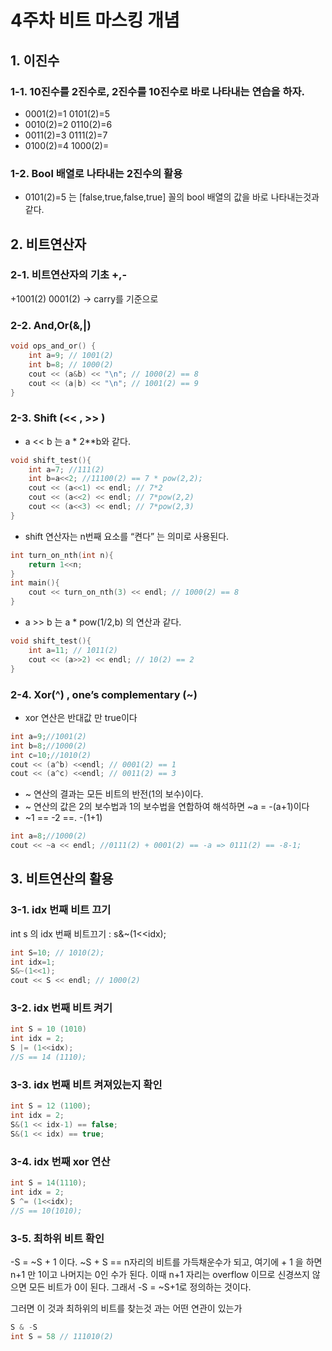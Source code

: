 # 4주차 비트 마스킹 개념
## 1. 이진수
### 1-1. 10진수를 2진수로, 2진수를 10진수로 바로 나타내는 연습을 하자.
- 0001(2)=1	0101(2)=5
- 0010(2)=2	0110(2)=6
- 0011(2)=3	0111(2)=7
- 0100(2)=4	1000(2)=

### 1-2. Bool 배열로 나타내는 2진수의 활용
- 0101(2)=5 는 [false,true,false,true] 꼴의 bool 배열의 값을 바로 나타내는것과 같다.

## 2. 비트연산자
### 2-1. 비트연산자의 기초 +,-
+1001(2)
0001(2) -> carry를 기준으로
### 2-2. And,Or(&,|)
```c++
void ops_and_or() {
    int a=9; // 1001(2)
    int b=8; // 1000(2)
    cout << (a&b) << "\n"; // 1000(2) == 8
    cout << (a|b) << "\n"; // 1001(2) == 9
}
```

### 2-3. Shift (<< , >> )
- a << b 는 a * 2**b와 같다.
```c++
void shift_test(){
	int a=7; //111(2)
	int b=a<<2; //11100(2) == 7 * pow(2,2);
	cout << (a<<1) << endl; // 7*2
	cout << (a<<2) << endl; // 7*pow(2,2)
	cout << (a<<3) << endl; // 7*pow(2,3)
}
```
- shift 연산자는 n번째 요소를 “켠다” 는 의미로 사용된다.
```c++
int turn_on_nth(int n){
	return 1<<n;
}
int main(){
	cout << turn_on_nth(3) << endl; // 1000(2) == 8
}
```

- a >> b 는 a * pow(1/2,b) 의 연산과 같다.
```c++
void shift_test(){
	int a=11; // 1011(2)
	cout << (a>>2) << endl; // 10(2) == 2
}
```

### 2-4. Xor(^) , one’s complementary (~)
- xor 연산은 반대값 만 true이다
```c++
int a=9;//1001(2)
int b=8;//1000(2)
int c=10;//1010(2)
cout << (a^b) <<endl; // 0001(2) == 1
cout << (a^c) <<endl; // 0011(2) == 3
```

- ~ 연산의 결과는 모든 비트의 반전(1의 보수)이다.
- ~ 연산의 값은 2의 보수법과 1의 보수법을 연합하여 해석하면 ~a = -(a+1)이다
- ~1 == -2 ==. -(1+1)
```c++
int a=8;//1000(2)
cout << ~a << endl; //0111(2) + 0001(2) == -a => 0111(2) == -8-1;
```

## 3. 비트연산의 활용
### 3-1. idx 번째 비트 끄기
int s 의 idx 번째 비트끄기 : s&~(1<<idx);
```c++
int S=10; // 1010(2);
int idx=1; 
S&~(1<<1);
cout << S << endl; // 1000(2)
```

### 3-2. idx 번째 비트 켜기
```c++
int S = 10 (1010)
int idx = 2;
S |= (1<<idx);
//S == 14 (1110);
```

### 3-3. idx 번째 비트 켜져있는지 확인
```c++
int S = 12 (1100);
int idx = 2;
S&(1 << idx-1) == false;
S&(1 << idx) == true;
```

### 3-4. idx 번째 xor 연산
```c++
int S = 14(1110);
int idx = 2;
S ^= (1<<idx);
//S == 10(1010);
```
### 3-5. 최하위 비트 확인
-S = ~S + 1 이다.
~S + S == n자리의 비트를 가득채운수가 되고, 여기에 + 1 을 하면 
n+1 만 1이고 나머지는 0인 수가 된다.
이때 n+1 자리는 overflow 이므로 신경쓰지 않으면 모든 비트가 0이 된다.
그래서 -S = ~S+1로 정의하는 것이다.

그러면 이 것과 최하위의 비트를 찾는것 과는 어떤 연관이 있는가
```c++
S & -S
int S = 58 // 111010(2)

```


